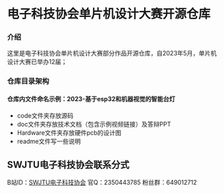 # 电子科技协会单片机设计大赛开源仓库

### 介绍
这里是电子科技协会单片机设计大赛部分作品开源仓库，自2023年5月，单片机设计大赛已举办12届；

### 仓库目录架构
#### 仓库内文件命名示例：2023-基于esp32和机器视觉的智能台灯
* code文件夹存放源码
* doc文件夹存放技术文档（包含示例视频链接）及答辩PPT
* Hardware文件夹存放硬件pcb的设计图
* readme文件写一些说明

## SWJTU电子科技协会联系分式
B站ID：[SWJTU电子科技协会](https://space.bilibili.com/3493078602090595?spm_id_from=333.1296.0.0)
官Q：2350443785
粉丝群：649012712